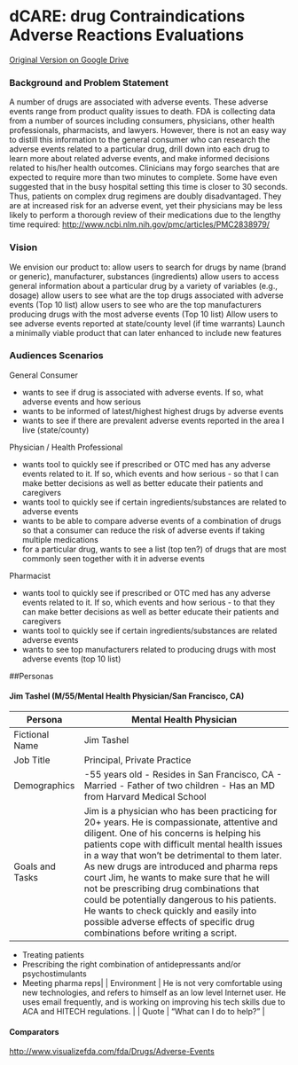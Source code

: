# dCARE: drug Contraindications Adverse Reactions Evaluations
[Original Version on Google Drive](https://docs.google.com/document/d/11pnSJxqw-JNx2jYmWZJdVtUb0cXUE3tsB6qXkKOH60k/edit?usp=sharing) 

### Background and Problem Statement
A number of drugs are associated with adverse events. These adverse events range from product quality issues to death.
FDA is collecting data from a number of sources including consumers, physicians, other health professionals, pharmacists, and lawyers. 
However, there is not an easy way to distill this information to the general consumer who can research the adverse events related to a particular drug, drill down into each drug to learn more about related adverse events, and make informed decisions related to his/her health outcomes.
Clinicians may forgo searches that are expected to require more than two minutes to complete. Some have even suggested that in the busy hospital setting this time is closer to 30 seconds. Thus, patients on complex drug regimens are doubly disadvantaged. They are at increased risk for an adverse event, yet their physicians may be less likely to perform a thorough review of their medications due to the lengthy time required: http://www.ncbi.nlm.nih.gov/pmc/articles/PMC2838979/ 

### Vision
We envision our product to:
allow users to search for drugs by name (brand or generic), manufacturer, substances (ingredients)
allow users to access general information about a particular drug by a variety of variables (e.g., dosage)
allow users to see what are the top drugs associated with adverse events (Top 10 list)
allow users to see who are the top manufacturers producing drugs with the most adverse events (Top 10 list)
Allow users to see adverse events reported at state/county level (if time warrants)
Launch a minimally viable product that can later enhanced to include new features

### Audiences Scenarios
General Consumer
- wants to see if drug is associated with adverse events. If so, what adverse events and how serious
- wants to be informed of latest/highest highest drugs by adverse events
- wants to see if there are prevalent adverse events reported in the area I live (state/county) 

Physician / Health Professional
- wants tool to quickly see if prescribed or OTC med has any adverse events related to it. If so, which events and how serious - so that I can make better decisions as well as better educate their patients and caregivers
- wants tool to quickly see if certain ingredients/substances are related to adverse events
- wants to be able to compare adverse events of a combination of drugs so that a consumer can reduce the risk of adverse events if taking multiple medications
- for a particular drug, wants to see a list (top ten?) of drugs that are most commonly seen together with it in adverse events

Pharmacist
- wants tool to quickly see if prescribed or OTC med has any adverse events related to it. If so, which events and how serious - to that they can make better decisions as well as better educate their patients and caregivers
- wants tool to quickly see if certain ingredients/substances are related adverse events
- wants to see top manufacturers related to producing drugs with most adverse events (top 10 list)


##Personas
#### Jim Tashel (M/55/Mental Health Physician/San Francisco, CA)
| Persona | Mental Health Physician |
|----------|----------|
| Fictional Name | Jim Tashel |
| Job Title | Principal, Private Practice |
| Demographics | -55 years old - Resides in San Francisco, CA - Married - Father of two children - Has an MD from Harvard Medical School |
| Goals and Tasks | Jim is a physician who has been practicing for 20+ years. He is compassionate, attentive and diligent. One of his concerns is helping his patients cope with difficult mental health issues in a way that won’t be detrimental to them later. As new drugs are introduced and pharma reps court Jim, he wants to make sure that he will not be prescribing drug combinations that could be potentially dangerous to his patients. He wants to check quickly and easily into possible adverse effects of specific drug combinations before writing a script.
- Treating patients
- Prescribing the right combination of antidepressants and/or psychostimulants
- Meeting pharma reps|
| Environment | He is not very comfortable using new technologies, and refers to himself as an low level Internet user. He uses email frequently, and is working on improving his tech skills due to ACA and HITECH regulations. |
| Quote | “What can I do to help?” |




#### Comparators
http://www.visualizefda.com/fda/Drugs/Adverse-Events 

